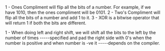 <!-- ----------------------------------------------------------------------------------------- -->
<!-- --------------------------------------Lecture - 5 --------------------------------------- -->
<!-- ----------------------------------------------------------------------------------------- -->
<!-- --------------------------------------Bitwise Operatorr--------------------------------- -->

1 - Ones Compliment will flip all the bits of a number.
        For example, if we have 1010, then the ones compliment will be 0101.
2 - Two's Compliment will flip all the bits of a number and add 1 to it.
3 - XOR is a bitwise operator that will return 1 if both the bits are different.


<!-- ----------------------------------------------------------------------------------------- -->
<!-------------------------------- - Left Shift & Right Shift--------------------------------- -->

1 - When doing left and right shift, we will shift all the bits to the left by the number of times -----specified and pad the right side with 0's when the number is positive and when number is -ve it -----depends on the compiler.



